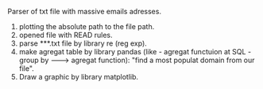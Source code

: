 Parser of txt file with massive emails adresses.

1. plotting the absolute path to the file path.
2. opened file with READ rules.
3. parse ***.txt file by library re (reg exp).
4. make agregat table by library pandas (like - agregat functuion at SQL - group by ---> agregat function): "find a most populat domain from our file".
5. Draw a graphic by library matplotlib.
